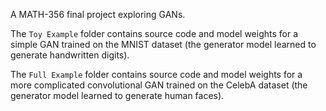 A MATH-356 final project exploring GANs.

The ``Toy Example`` folder contains source code and model weights for a simple GAN trained on the MNIST dataset (the generator model learned to generate handwritten digits).

The ``Full Example`` folder contains source code and model weights for a more complicated convolutional GAN trained on the CelebA dataset (the generator model learned to generate human faces).
